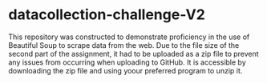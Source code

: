 # datacollection-challenge-V2
This repository was constructed to demonstrate proficiency in the use of Beautiful Soup to scrape data from the web.
Due to the file size of the second part of the assignment, it had to be uploaded as a zip file to prevent any issues from occurring when uploading to GitHub. It is accessible by downloading the zip file and using yoour preferred program to unzip it.
